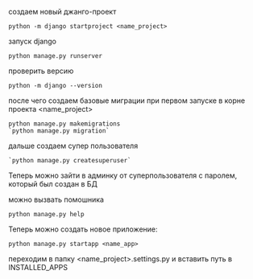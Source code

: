 создаем новый джанго-проект

```shell
python -m django startproject <name_project> 
```

запуск django
```shell
python manage.py runserver
```


проверить версию
```shell
python -m django --version
```
после чего создаем базовые миграции при первом запуске в корне проекта <name_project>
```shell
python manage.py makemigrations
`python manage.py migration` 
```

дальше создаем супер пользователя
```shell
`python manage.py createsuperuser`
```

Теперь можно зайти в админку от суперпользователя с паролем, который был создан в БД

можно вызвать помошника
```shell
python manage.py help
```

Теперь можно создать новое приложение:
```shell
python manage.py startapp <name_app>
```
переходим в папку <name_project>.settings.py и вставить путь в INSTALLED_APPS